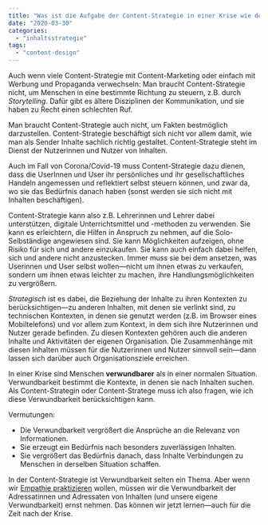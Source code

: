 ```yaml
---
title: "Was ist die Aufgabe der Content-Strategie in einer Krise wie der Corona-Pandemie?"
date: "2020-03-30"
categories: 
  - "inhaltsstrategie"
tags: 
  - "content-design"
---
```


Auch wenn viele Content-Strategie mit Content-Marketing oder einfach mit Werbung und Propaganda verwechseln: Man braucht Content-Strategie nicht, um Menschen in eine bestimmte Richtung zu steuern, z.B. durch _Storytelling_. Dafür gibt es ältere Disziplinen der Kommunikation, und sie haben zu Recht einen schlechten Ruf.

Man braucht Content-Strategie auch nicht, um Fakten bestmöglich darzustellen. Content-Strategie beschäftigt sich nicht vor allem damit, wie man als Sender Inhalte sachlich richtig gestaltet. Content-Strategie steht im Dienst der Nutzerinnen und Nutzer von Inhalten.

Auch im Fall von Corona/Covid-19 muss Content-Strategie dazu dienen, dass die UserInnen und User ihr persönliches und ihr gesellschaftliches Handeln angemessen und reflektiert selbst steuern können, und zwar da, wo sie das Bedürfnis danach haben (sonst werden sie sich nicht mit Inhalten beschäftigen).

Content-Strategie kann also z.B. Lehrerinnen und Lehrer dabei unterstützen, digitale Unterrichtsmittel und -methoden zu verwenden. Sie kann es erleichtern, die Hilfen in Anspruch zu nehmen, auf die Solo-Selbständige angewiesen sind. Sie kann Möglichkeiten aufzeigen, ohne Risiko für sich und andere einzukaufen. Sie kann auch einfach dabei helfen, sich und andere nicht anzustecken. Immer muss sie bei dem ansetzen, was Userinnen und User selbst wollen—nicht um ihnen etwas zu verkaufen, sondern um ihnen etwas leichter zu machen, ihre Handlungsmöglichkeiten zu vergrößern.

_Strategisch_ ist es dabei, die Beziehung der Inhalte zu ihren Kontexten zu berücksichtigen—zu anderen Inhalten, mit denen sie verlinkt sind, zu technischen Kontexten, in denen sie genutzt werden (z.B. im Browser eines Mobiltelefons) und vor allem zum Kontext, in dem sich ihre Nutzerinnen und Nutzer gerade befinden. Zu diesen Kontexten gehören auch die anderen Inhalte und Aktivitäten der eigenen Organisation. Die Zusammenhänge mit diesen Inhalten müssen für die Nutzerinnen und Nutzer sinnvoll sein—dann lassen sich darüber auch Organisationsziele erreichen.

In einer Krise sind Menschen **verwundbarer** als in einer normalen Situation. Verwundbarkeit bestimmt die Kontexte, in denen sie nach Inhalten suchen. Als Content-Strategin oder Content-Stratege muss ich also fragen, wie ich diese Verwundbarkeit berücksichtigen kann.

Vermutungen:

- Die Verwundbarkeit vergrößert die Ansprüche an die Relevanz von Informationen.
- Sie erzeugt ein Bedürfnis nach besonders zuverlässigen Inhalten.
- Sie vergrößert das Bedürfnis danach, dass Inhalte Verbindungen zu Menschen in derselben Situation schaffen.

In der Content-Strategie ist Verwundbarkeit selten ein Thema. Aber wenn wir [Empathie praktizieren](https://rosenfeldmedia.com/books/practical-empathy/ "Practical Empathy - Rosenfeld Media") wollen, müssen wir die Verwundbarkeit der Adressatinnen und Adressaten von Inhalten (und unsere eigene Verwundbarkeit) ernst nehmen. Das können wir jetzt lernen—auch für die Zeit nach der Krise.
